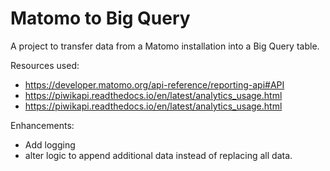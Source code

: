 # Matomo to Big Query

A project to transfer data from a Matomo installation 
into a Big Query table.

Resources used:
- https://developer.matomo.org/api-reference/reporting-api#API
- https://piwikapi.readthedocs.io/en/latest/analytics_usage.html
- https://piwikapi.readthedocs.io/en/latest/analytics_usage.html


Enhancements:
- Add logging
- alter logic to append additional data instead of replacing all data.